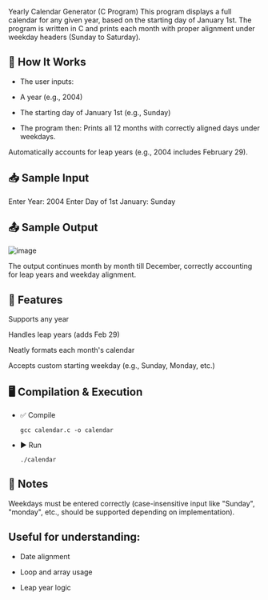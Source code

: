 Yearly Calendar Generator (C Program)
This program displays a full calendar for any given year, based on the starting day of January 1st. The program is written in C and prints each month with proper alignment under weekday headers (Sunday to Saturday).

## 🧾 How It Works
* The user inputs:

* A year (e.g., 2004)

* The starting day of January 1st (e.g., Sunday)

* The program then:
Prints all 12 months with correctly aligned days under weekdays.

Automatically accounts for leap years (e.g., 2004 includes February 29).

## 📥 Sample Input

Enter Year: 2004
Enter Day of 1st January: Sunday

## 📤 Sample Output

![image](https://github.com/user-attachments/assets/0e1667ee-c9fa-4ef9-8164-9ce73f3330f4)

The output continues month by month till December, correctly accounting for leap years and weekday alignment.

## 🔧 Features
Supports any year

Handles leap years (adds Feb 29)

Neatly formats each month's calendar

Accepts custom starting weekday (e.g., Sunday, Monday, etc.)

## 🖥️ Compilation & Execution

* ✅ Compile

      gcc calendar.c -o calendar
* ▶️ Run

      ./calendar

  
## 📝 Notes

Weekdays must be entered correctly (case-insensitive input like "Sunday", "monday", etc., should be supported depending on implementation).

## Useful for understanding:
* Date alignment

* Loop and array usage

* Leap year logic
